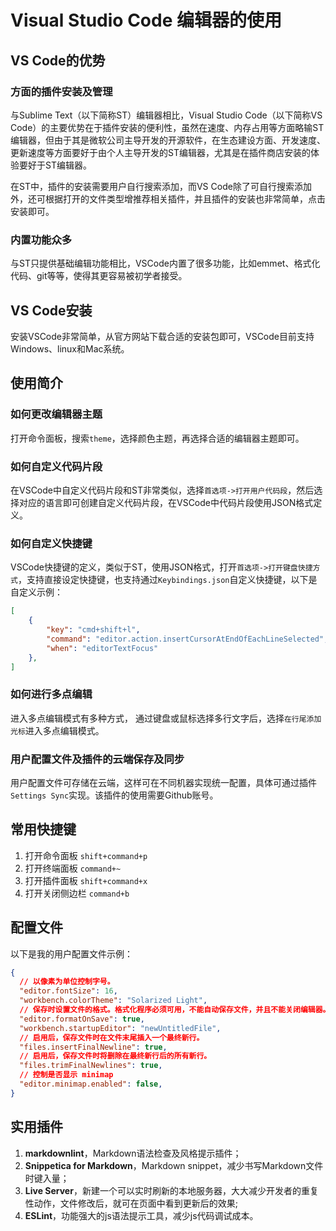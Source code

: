 # Visual Studio Code 编辑器的使用

## VS Code的优势

### 方面的插件安装及管理

与Sublime Text（以下简称ST）编辑器相比，Visual Studio Code（以下简称VS Code）的主要优势在于插件安装的便利性，虽然在速度、内存占用等方面略输ST编辑器，但由于其是微软公司主导开发的开源软件，在生态建设方面、开发速度、更新速度等方面要好于由个人主导开发的ST编辑器，尤其是在插件商店安装的体验要好于ST编辑器。

在ST中，插件的安装需要用户自行搜索添加，而VS Code除了可自行搜索添加外，还可根据打开的文件类型增推荐相关插件，并且插件的安装也非常简单，点击安装即可。

### 内置功能众多

与ST只提供基础编辑功能相比，VSCode内置了很多功能，比如emmet、格式化代码、git等等，使得其更容易被初学者接受。

## VS Code安装

安装VSCode非常简单，从官方网站下载合适的安装包即可，VSCode目前支持Windows、linux和Mac系统。

## 使用简介

### 如何更改编辑器主题

打开命令面板，搜索`theme`，选择颜色主题，再选择合适的编辑器主题即可。

### 如何自定义代码片段

在VSCode中自定义代码片段和ST非常类似，选择`首选项->打开用户代码段`，然后选择对应的语言即可创建自定义代码片段，在VSCode中代码片段使用JSON格式定义。

### 如何自定义快捷键

VSCode快捷键的定义，类似于ST，使用JSON格式，打开`首选项->打开键盘快捷方式`，支持直接设定快捷键，也支持通过`Keybindings.json`自定义快捷键，以下是自定义示例：

```json
[
    {
        "key": "cmd+shift+l",
        "command": "editor.action.insertCursorAtEndOfEachLineSelected",
        "when": "editorTextFocus"
    },
]
```

### 如何进行多点编辑

进入多点编辑模式有多种方式，
通过键盘或鼠标选择多行文字后，选择`在行尾添加光标`进入多点编辑模式。

### 用户配置文件及插件的云端保存及同步

用户配置文件可存储在云端，这样可在不同机器实现统一配置，具体可通过插件`Settings Sync`实现。该插件的使用需要Github账号。

## 常用快捷键

1. 打开命令面板 `shift+command+p`
1. 打开终端面板 `command+~`
1. 打开插件面板 `shift+command+x`
1. 打开关闭侧边栏 `command+b`

## 配置文件

以下是我的用户配置文件示例：

```json
{
  // 以像素为单位控制字号。
  "editor.fontSize": 16,
  "workbench.colorTheme": "Solarized Light",
  // 保存时设置文件的格式。格式化程序必须可用，不能自动保存文件，并且不能关闭编辑器。
  "editor.formatOnSave": true,
  "workbench.startupEditor": "newUntitledFile",
  // 启用后，保存文件时在文件末尾插入一个最终新行。
  "files.insertFinalNewline": true,
  // 启用后，保存文件时将删除在最终新行后的所有新行。
  "files.trimFinalNewlines": true,
  // 控制是否显示 minimap
  "editor.minimap.enabled": false,
}
```

## 实用插件

1. **markdownlint**，Markdown语法检查及风格提示插件；
1. **Snippetica for Markdown**，Markdown snippet，减少书写Markdown文件时键入量；
1. **Live Server**，新建一个可以实时刷新的本地服务器，大大减少开发者的重复性动作，文件修改后，就可在页面中看到更新后的效果;
1. **ESLint**，功能强大的js语法提示工具，减少js代码调试成本。